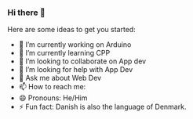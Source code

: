 ### Hi there 👋

<!--
**danish0511/danish0511** is a ✨ _special_ ✨ repository because its `README.md` (this file) appears on your GitHub profile.
-->
Here are some ideas to get you started:

- 🔭 I’m currently working on Arduino
- 🌱 I’m currently learning CPP
- 👯 I’m looking to collaborate on App dev
- 🤔 I’m looking for help with App Dev
- 💬 Ask me about Web Dev
- 📫 How to reach me: 
- 😄 Pronouns: He/Him
- ⚡ Fun fact: Danish is also the language of Denmark.
